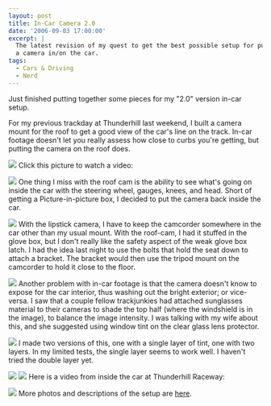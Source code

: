 ```yaml
---
layout: post
title: In-Car Camera 2.0
date: '2006-09-03 17:00:00'
excerpt: |
  The latest revision of my quest to get the best possible setup for putting
  a camera in/on the car.
tags:
  - Cars & Driving
  - Nerd
---
```


Just finished putting together some pieces for my "2.0" version in-car setup.

For my previous trackday at Thunderhill last weekend, I built a camera mount for the roof to get a good view of the car's line on the track. In-car footage doesn't let you really assess how close to curbs you're getting, but putting the camera on the roof does.

[![](http://www.thenobot.org/pictures/20060814-roof_mount_2.0/thumbs/CRW_1997.jpg)](http://www.thenobot.org/pictures/20060814-roof_mount_2.0/?CRW_1997.jpg) Click this picture to watch a video:

[![](http://www.thenobot.org/video/video.thenobot.org/20060827-thill.mov.jpg)](http://www.thenobot.org/video/watch.php?20060827-thill.mov) One thing I miss with the roof cam is the ability to see what's going on inside the car with the steering wheel, gauges, knees, and head. Short of getting a Picture-in-picture box, I decided to put the camera back inside the car.

[![](http://www.thenobot.org/pictures/20060903-car_cam/thumbs/CRW_2262.jpg)](http://www.thenobot.org/pictures/20060903-car_cam/?CRW_2262.jpg) With the lipstick camera, I have to keep the camcorder somewhere in the car other than my usual mount. With the roof-cam, I had it stuffed in the glove box, but I don't really like the safety aspect of the weak glove box latch. I had the idea last night to use the bolts that hold the seat down to attach a bracket. The bracket would then use the tripod mount on the camcorder to hold it close to the floor.

[![](http://www.thenobot.org/pictures/20060903-car_cam/thumbs/CRW_2259.jpg)](http://www.thenobot.org/pictures/20060903-car_cam/?CRW_2259.jpg) Another problem with in-car footage is that the camera doesn't know to expose for the car interior, thus washing out the bright exterior; or vice-versa. I saw that a couple fellow trackjunkies had attached sunglasses material to their cameras to shade the top half (where the windshield is in the image), to balance the image intensity. I was talking with my wife about this, and she suggested using window tint on the clear glass lens protector.

[![](http://www.thenobot.org/pictures/20060903-car_cam/thumbs/CRW_2268.jpg)](http://www.thenobot.org/pictures/20060903-car_cam/?CRW_2268.jpg) I made two versions of this, one with a single layer of tint, one with two layers. In my limited tests, the single layer seems to work well. I haven't tried the double layer yet.

[![](http://www.thenobot.org/pictures/20060903-car_cam/thumbs/nofilter.jpg)](http://www.thenobot.org/pictures/20060903-car_cam/?nofilter.jpg) [![](http://www.thenobot.org/pictures/20060903-car_cam/thumbs/filter1.jpg)](http://www.thenobot.org/pictures/20060903-car_cam/?filter1.jpg) Here is a video from inside the car at Thunderhill Raceway:

[![](http://www.thenobot.org/video/video.thenobot.org/20060913-thill.mov.jpg)](http://www.thenobot.org/video/watch.php?20060913-thill.mov) More photos and descriptions of the setup are [here](http://www.thenobot.org/pictures/20060903-car_cam/).
